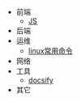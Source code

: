 * 前端
  - [JS](/src/views/js/js.md)
* 后端
* 运维
  - [linux常用命令](/src/views/others/linux.md)
* 网络
* 工具
  - [docsify](/src/views/tools/blog.md)
* 其它
